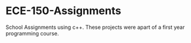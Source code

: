 # ECE-150-Assignments
School Assignments using c++. These projects were apart of a first year programming course.


